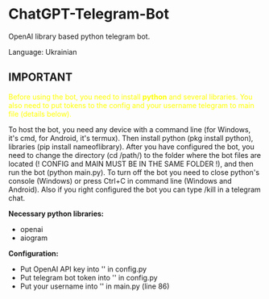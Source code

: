 # ChatGPT-Telegram-Bot
OpenAI library based python telegram bot. 

Language: Ukrainian

## IMPORTANT
<span style="color: yellow;">Before using the bot, you need to install **python** and several libraries.
You also need to put tokens to the config and your username telegram to main file (details below).</span>

To host the bot, you need any device with a command line (for Windows, it's cmd, for Android, it's termux). Then install python (pkg install python), libraries (pip install nameoflibrary). After you have configured the bot, you need to change the directory (cd /path/) to the folder where the bot files are located (! CONFIG and MAIN MUST BE IN THE SAME FOLDER !), and then run the bot (python main.py).
To turn off the bot you need to close python's console (Windows) or press Ctrl+C in command line (Windows and Android). Also if you right configured the bot you can type /kill in a telegram chat.

**Necessary python libraries:**
- openai
- aiogram

**Configuration:**
- Put OpenAI API key into '' in config.py
- Put telegram bot token into '' in config.py
- Put your username into '' in main.py (line 86)
